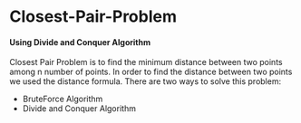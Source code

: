 # Closest-Pair-Problem
#### Using Divide and Conquer Algorithm
Closest Pair Problem is to find the minimum distance between two points among n number of points. In order to find the distance between two points we used the distance formula. There are two ways to solve this problem:
+ BruteForce Algorithm
+ Divide and Conquer Algorithm


